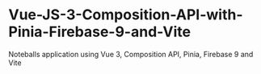 # Vue-JS-3-Composition-API-with-Pinia-Firebase-9-and-Vite
Noteballs application using Vue 3, Composition API, Pinia, Firebase 9 and Vite
